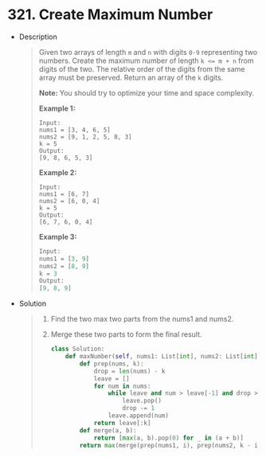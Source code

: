 # 321. Create Maximum Number

- Description

  > Given two arrays of length `m` and `n` with digits `0-9` representing two numbers. Create the maximum number of length `k <= m + n` from digits of the two. The relative order of the digits from the same array must be preserved. Return an array of the `k` digits.
  >
  > **Note:** You should try to optimize your time and space complexity.
  >
  > **Example 1:**
  >
  > ```
  > Input:
  > nums1 = [3, 4, 6, 5]
  > nums2 = [9, 1, 2, 5, 8, 3]
  > k = 5
  > Output:
  > [9, 8, 6, 5, 3]
  > ```
  >
  > **Example 2:**
  >
  > ```
  > Input:
  > nums1 = [6, 7]
  > nums2 = [6, 0, 4]
  > k = 5
  > Output:
  > [6, 7, 6, 0, 4]
  > ```
  >
  > **Example 3:**
  >
  > ```python
  > Input:
  > nums1 = [3, 9]
  > nums2 = [8, 9]
  > k = 3
  > Output:
  > [9, 8, 9]
  > ```

- Solution

  > 1. Find the two max two parts from the nums1 and nums2.
  >
  > 2. Merge these two parts to form the final result.
  >
  >    ```python
  >    class Solution:
  >        def maxNumber(self, nums1: List[int], nums2: List[int], k: int) -> List[int]:
  >            def prep(nums, k):
  >                drop = len(nums) - k
  >                leave = []
  >                for num in nums:
  >                    while leave and num > leave[-1] and drop > 0:
  >                        leave.pop()
  >                        drop -= 1
  >                    leave.append(num)
  >                return leave[:k]
  >            def merge(a, b):
  >                return [max(a, b).pop(0) for _ in (a + b)]
  >            return max(merge(prep(nums1, i), prep(nums2, k - i)) for i in range(k + 1) if i <= len(nums1) and k - i <= len(nums2))
  >    ```

  

